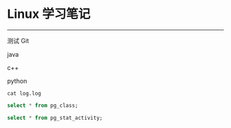 # Linux 学习笔记

------------------------------------------------------------

测试 Git


java 

c++

python

```linux
cat log.log
```
```sql
select * from pg_class;
```
```sql
select * from pg_stat_activity;
```
